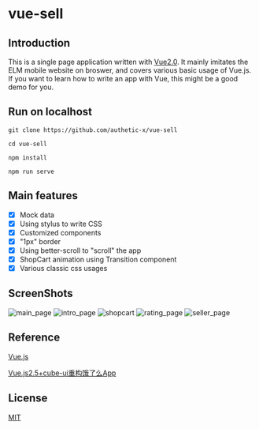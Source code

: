 # vue-sell

## Introduction

This is a single page application written with [Vue2.0](https://cn.vuejs.org/). It mainly imitates 
the ELM mobile website on broswer, and covers various basic usage of Vue.js. If you want to learn
how to write an app with Vue, this might be a good demo for you.

## Run on localhost

```
git clone https://github.com/authetic-x/vue-sell

cd vue-sell

npm install

npm run serve
```

## Main features

- [X] Mock data
- [X] Using stylus to write CSS
- [X] Customized components
- [X] "1px" border
- [X] Using better-scroll to "scroll" the app
- [X] ShopCart animation using Transition component
- [X] Various classic css usages

## ScreenShots

![main_page](https://github.com/authetic-x/vue-sell/blob/master/screenshots/main_page.png)
![intro_page](https://github.com/authetic-x/vue-sell/blob/master/screenshots/intro_page.png)
![shopcart](https://github.com/authetic-x/vue-sell/blob/master/screenshots/shopcart.png)
![rating_page](https://github.com/authetic-x/vue-sell/blob/master/screenshots/rating_page.png)
![seller_page](https://github.com/authetic-x/vue-sell/blob/master/screenshots/seller_page.png)

## Reference

[Vue.js](https://cn.vuejs.org/)

[Vue.js2.5+cube-ui重构饿了么App](https://coding.imooc.com/class/74.html)

## License

[MIT](https://opensource.org/licenses/MIT)